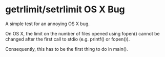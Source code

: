 # getrlimit/setrlimit OS X Bug

A simple test for an annoying OS X bug.

On OS X, the limit on the number of files opened using fopen()
cannot be changed after the first call to stdio (e.g. printf() or fopen()).

Consequently, this has to be the first thing to do in main().
